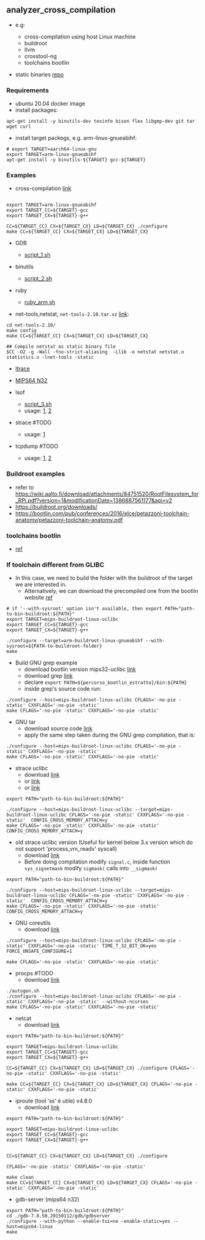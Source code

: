 
## analyzer_cross_compilation ##

 - e.g:
    * cross-compilation using host Linux machine
    * buildroot
    * llvm
    * crosstool-ng
    * toolchains bootlin 

 - static binaries [repo](https://github.com/andrew-d/static-binaries)

### Requirements ###

 - ubuntu 20.04 docker image
 - install packages:
```
apt-get install -y binutils-dev texinfo bison flex libgmp-dev git tar wget curl
```

 - install target packegs, e.g. arm-linux-gnueabihf:
```
# export TARGET=aarch64-linux-gnu
export TARGET=arm-linux-gnueabihf
apt-get install -y binutils-${TARGET} gcc-${TARGET}

```


### Examples ###

 - cross-compilation [link](https://gts3.org/2017/cross-kernel.html)

```

export TARGET=arm-linux-gnueabihf
export TARGET_CC=${TARGET}-gcc
export TARGET_CX=${TARGET}-g++

CC=${TARGET_CC} CX=${TARGET_CX} LD=${TARGET_CX} ./configure
make CC=${TARGET_CC} CX=${TARGET_CX} LD=${TARGET_CX}
```

 - GDB
    * [script_1.sh](./script_1.sh)

 - binutils
    * [script_2.sh](./script_2.sh)

 - ruby
    * [ruby_arm,sh](./ruby_arm.sh)

 - net-tools,netstat, `net-tools-2.10.tar.xz` [link](https://sourceforge.net/projects/net-tools/files/):
```
cd net-tools-2.10/
make config
make CC=${TARGET_CC} CX=${TARGET_CX} LD=${TARGET_CX}

## Compile netstat as static binary file
$CC -O2 -g -Wall -fno-strict-aliasing  -Llib -o netstat netstat.o statistics.o -lnet-tools -static
```

 - [ltrace](./ltrace_guide)

 - [MIPS64 N32](./MIPS64_n32)

 - lsof
    * [script_3.sh](./script_3.sh)
    * usage: [1](https://bash-prompt.net/guides/lsof/), [2](https://unix.stackexchange.com/questions/235979/how-do-i-find-out-more-about-socket-files-in-proc-fd)

 - strace #TODO
    * usage: [1](https://linux-audit.com/the-ultimate-strace-cheat-sheet/)

 - tcpdump #TODO
    * usage: [1](https://serverfault.com/questions/805006/tcpdump-on-multiple-interfaces#805008), [2](https://danielmiessler.com/study/tcpdump/)



### Buildroot examples ###
 - refer to https://wiki.aalto.fi/download/attachments/84751520/RootFilesystem_for_RPi.pdf?version=1&modificationDate=1386887561177&api=v2
 - https://buildroot.org/downloads/
 - https://bootlin.com/pub/conferences/2016/elce/petazzoni-toolchain-anatomy/petazzoni-toolchain-anatomy.pdf



### toolchains bootlin ###
 - [ref](https://toolchains.bootlin.com/)


### If toolchain different from GLIBC ###

 - In this case, we need to build the folder with the buildroot of the target we are interested in.
    * Alternatively, we can download the precompiled one from the bootlin website [ref](https://toolchains.bootlin.com/)

```
# if '--with-sysroot' option isn't available, then export PATH="path-to-bin-buildroot:${PATH}"
export TARGET=mips-buildroot-linux-uclibc
export TARGET_CC=${TARGET}-gcc
export TARGET_CX=${TARGET}-g++

./configure --target=arm-buildroot-linux-gnueabihf --with-sysroot=${PATH-to-buildroot-folder}
make
```

 - Build GNU grep example
    * download bootlin version mips32-uclibc [link](https://toolchains.bootlin.com/downloads/releases/toolchains/mips32/tarballs/mips32--uclibc--stable-2021.11-1.tar.bz2)
    * download grep [link](https://ftp.gnu.org/gnu/grep/grep-2.23.tar.xz)
    * declare `export PATH=${percorso_bootlin_estratto}/bin:${PATH}`
    * inside grep's source code run: 
```
./configure --host=mips-buildroot-linux-uclibc CFLAGS='-no-pie -static' CXXFLAGS='-no-pie -static'
make CFLAGS='-no-pie -static' CXXFLAGS='-no-pie -static'
```

 - GNU tar
    * download source code [link](https://ftp.gnu.org/gnu/tar/tar-1.29.tar.bz2)
    * apply the same step taken during the GNU grep compilation, that is:
```
./configure --host=mips-buildroot-linux-uclibc CFLAGS='-no-pie -static' CXXFLAGS='-no-pie -static'
make CFLAGS='-no-pie -static' CXXFLAGS='-no-pie -static'
```

 - strace uclibc
    * download [link](https://github.com/strace/strace/releases/download/v5.1/strace-5.1.tar.xz)
    * or [link](https://github.com/strace/strace/releases/download/v5.16/strace-5.16.tar.xz)
    * or [link](https://github.com/strace/strace/releases/download/v4.15/strace-4.15.tar.xz)

```
export PATH="path-to-bin-buildroot:${PATH}"

./configure --host=mips-buildroot-linux-uclibc --target=mips-buildroot-linux-uclibc CFLAGS='-no-pie -static' CXXFLAGS='-no-pie -static'  CONFIG_CROSS_MEMORY_ATTACH=y
make CFLAGS='-no-pie -static' CXXFLAGS='-no-pie -static' CONFIG_CROSS_MEMORY_ATTACH=y
```


 - old strace uclibc version (Useful for kernel below 3.x version which do not support 'process_vm_readv' syscall)
    * download [link](https://sourceforge.net/projects/strace/files/strace/4.6/)
    * Before doing compilation modify `signal.c`, inside function `sys_sigsetmask` modify `sigmask(` calls into `__sigmask(`

```
export PATH="path-to-bin-buildroot:${PATH}"

./configure --host=mips-buildroot-linux-uclibc --target=mips-buildroot-linux-uclibc CFLAGS='-no-pie -static' CXXFLAGS='-no-pie -static'  CONFIG_CROSS_MEMORY_ATTACH=y
make CFLAGS='-no-pie -static' CXXFLAGS='-no-pie -static' CONFIG_CROSS_MEMORY_ATTACH=y

```



 - GNU coreutils
    * download [link](https://ftp.gnu.org/gnu/coreutils/coreutils-8.31.tar.xz)

```
./configure --host=mips-buildroot-linux-uclibc CFLAGS='-no-pie -static' CXXFLAGS='-no-pie -static' TIME_T_32_BIT_OK=yes FORCE_UNSAFE_CONFIGURE=1

make CFLAGS='-no-pie -static' CXXFLAGS='-no-pie -static'
```

 - procps #TODO
    * download [link](https://gitlab.com/procps-ng/procps/-/archive/v3.3.15/procps-v3.3.15.tar)

```
./autogen.sh
./configure --host=mips-buildroot-linux-uclibc CFLAGS='-no-pie -static' CXXFLAGS='-no-pie -static' --without-ncurses
make CFLAGS='-no-pie -static' CXXFLAGS='-no-pie -static'

```


 - netcat
    * download [link](https://sourceforge.net/projects/netcat/files/netcat/0.7.1/netcat-0.7.1.tar.bz2/download)
```
export PATH="path-to-bin-buildroot:${PATH}"

export TARGET=mips-buildroot-linux-uclibc
export TARGET_CC=${TARGET}-gcc
export TARGET_CX=${TARGET}-g++

CC=${TARGET_CC} CX=${TARGET_CX} LD=${TARGET_CX} ./configure CFLAGS='-no-pie -static' CXXFLAGS='-no-pie -static'

make CC=${TARGET_CC} CX=${TARGET_CX} LD=${TARGET_CX} CFLAGS='-no-pie -static' CXXFLAGS='-no-pie -static'

```

 - iproute (tool 'ss' è utile) v4.8.0
    * download [link](https://github.com/shemminger/iproute2/releases/tag/v4.8.0)
```
export PATH="path-to-bin-buildroot:${PATH}"

export TARGET=mips-buildroot-linux-uclibc
export TARGET_CC=${TARGET}-gcc
export TARGET_CX=${TARGET}-g++


CC=${TARGET_CC} CX=${TARGET_CX} LD=${TARGET_CX} ./configure 

CFLAGS='-no-pie -static' CXXFLAGS='-no-pie -static'

make clean
make CC=${TARGET_CC} CX=${TARGET_CX} LD=${TARGET_CX} CFLAGS='-no-pie -static' CXXFLAGS='-no-pie -static'

```

 - gdb-server (mips64 n32)

```
export PATH="path-to-bin-buildroot:${PATH}"
cd ./gdb-7.8.50.20150112/gdb/gdbserver
./configure --with-python --enable-tui=no -enable-static=yes --host=mips64-linux
make

```


